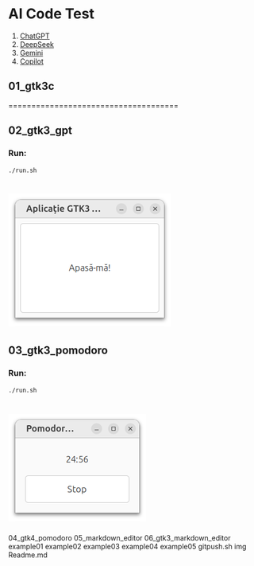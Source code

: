 # AI Code Test

1. [ChatGPT](https://chatgpt.com/)
2. [DeepSeek](https://www.deepseek.com/en)
3. [Gemini](https://gemini.google.com/app?hl=ro)
4. [Copilot](https://copilot.microsoft.com/chats/Pfpqobd5sHL7KdQDUWCGU)

## 01_gtk3c
=====================================

## 02_gtk3_gpt

### Run:
	./run.sh
![img](02_gtk3_gpt/img.png)
=====================================
## 03_gtk3_pomodoro

### Run:
	./run.sh

![img](03_gtk3_pomodoro/img.png)
========================================


04_gtk4_pomodoro
05_markdown_editor
06_gtk3_markdown_editor
example01
example02
example03
example04
example05
gitpush.sh
img
Readme.md
